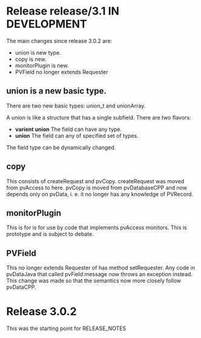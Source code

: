 Release release/3.1 IN DEVELOPMENT
===========

The main changes since release 3.0.2 are:

* union is new type.
* copy is new.
* monitorPlugin is new.
* PVField no longer extends Requester


union is a new basic type.
------------

There are two new basic types: union_t and unionArray.

A union is like a structure that has a single subfield.
There are two flavors:

* <b>varient union</b> The field can have any type.
* <b>union</b> The field can any of specified set of types.

The field type can be dynamically changed.

copy 
----

This consists of createRequest and pvCopy.
createRequest was moved from pvAccess to here.
pvCopy is moved from pvDatabaseCPP and now depends
only on pvData, i. e. it no longer has any knowledge of PVRecord.

monitorPlugin
-------------

This is for is for use by code that implements pvAccess monitors.
This is prototype and is subject to debate.

PVField
-------

This no longer extends Requester of has method setRequester.
Any code in pvDataJava that called pvField.message now throws an exception instead.
This change was made so that the semantics now more closely follow pvDataCPP.

Release 3.0.2
==========
This was the starting point for RELEASE_NOTES
